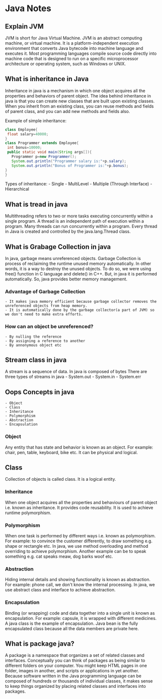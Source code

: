 # Java Notes

## Explain JVM
JVM is short for Java Virtual Machine. JVM is an abstract computing machine, or virtual machine. It is a platform-independent execution environment that converts Java bytecode into machine language and executes it. Most programming languages compile source code directly into machine code that is designed to run on a specific microprocessor architecture or operating system, such as Windows or UNIX.

## What is inheritance in Java
Inheritance in java is a mechanism in which one object acquires all the properties and behaviors of parent object.
The idea behind inheritance in java is that you can create new classes that are built upon existing classes. When you inherit from an existing class, you can reuse methods and fields of parent class, and you can add new methods and fields also.

Example of simple inheritance:

``` java
class Employee{  
 float salary=40000;  
}  
class Programmer extends Employee{  
 int bonus=10000;  
 public static void main(String args[]){  
   Programmer p=new Programmer();  
   System.out.println("Programmer salary is:"+p.salary);  
   System.out.println("Bonus of Programmer is:"+p.bonus);  
}  
}  
```

Types of inheritance:
    - Single 
    - MultiLevel
    - Multiple (Through Interface)
    - Hierarchical

## What is tread in java
Multithreading refers to two or more tasks executing concurrently within a single program. A thread is an independent path of execution within a program. Many threads can run concurrently within a program. Every thread in Java is created and controlled by the java.lang.Thread class.

## What is Grabage Collection in java
In java, garbage means unreferenced objects.
Garbage Collection is process of reclaiming the runtime unused memory automatically. In other words, it is a way to destroy the unused objects.
To do so, we were using free() function in C language and delete() in C++. But, in java it is performed automatically. So, java provides better memory management.

### Advantage of Garbage Collection
    - It makes java memory efficient because garbage collector removes the unreferenced objects from heap memory.
    - It is automatically done by the garbage collector(a part of JVM) so we don't need to make extra efforts.

### How can an object be unreferenced?
    - By nulling the reference
    - By assigning a reference to another
    - By annonymous object etc

## Stream class in java
A stream is a sequence of data. In java is composed of bytes
There are three types of streams in java
    - System.out
    - System.in
    - System.err

## Oops Concepts in java
    - Object
    - Class
    - Inheritance
    - Polymorphism
    - Abstraction
    - Encapsulation

### Object
Any entity that has state and behavior is known as an object. For example: chair, pen, table, keyboard, bike etc. It can be physical and logical.

## Class
Collection of objects is called class. It is a logical entity.

### Inheritance
When one object acquires all the properties and behaviours of parent object i.e. known as inheritance. It provides code reusability. It is used to achieve runtime polymorphism.


### Polymorphism
When one task is performed by different ways i.e. known as polymorphism. For example: to convince the customer differently, to draw something e.g. shape or rectangle etc.
In java, we use method overloading and method overriding to achieve polymorphism.
Another example can be to speak something e.g. cat speaks meaw, dog barks woof etc.

### Abstraction
Hiding internal details and showing functionality is known as abstraction. For example: phone call, we don't know the internal processing.
In java, we use abstract class and interface to achieve abstraction.


### Encapsulation
Binding (or wrapping) code and data together into a single unit is known as encapsulation. For example: capsule, it is wrapped with different medicines.
A java class is the example of encapsulation. Java bean is the fully encapsulated class because all the data members are private here.

## What is package java?
A package is a namespace that organizes a set of related classes and interfaces. Conceptually you can think of packages as being similar to different folders on your computer. You might keep HTML pages in one folder, images in another, and scripts or applications in yet another. Because software written in the Java programming language can be composed of hundreds or thousands of individual classes, it makes sense to keep things organized by placing related classes and interfaces into packages.

